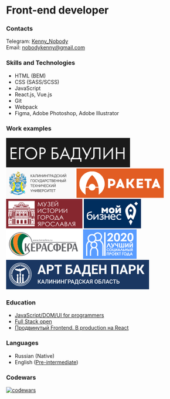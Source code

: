 # Front-end developer

### Contacts

Telegram: [Kenny_Nobody](https://t.me/Kenny_Nobody)  
Email: [nobodykenny@gmail.com](mailto:nobodykenny@gmail.com)

### Skills and Technologies

- HTML (BEM)
- CSS (SASS/SCSS)
- JavaScript
- React.js, Vue.js
- Git
- Webpack
- Figma, Adobe Photoshop, Adobe Illustrator

### Work examples

[![егор бадулин](assets/logo-art.svg)](https://egor-badulin.ru/)
[![кгту](assets/logo-kgtu.svg)](https://www.klgtu.ru/)
[![ракета](assets/logo-rocket.svg)](https://rpk39.ru/)
[![музей истории города ярославля](assets/logo-museum.svg)](http://mukmig.yaroslavl.ru/)
[![центр поддержки экспорта](assets/logo-business.svg)](https://exportkld.ru/)
[![керасфера](assets/logo-kerasfera.svg)](https://kerasfera.ru/)
[![лучший социальный проект года](assets/logo-awward.svg)](https://lspg.mbkaliningrad.ru/)
[![арт баден парк](assets/logo-artbaden.svg)](http://art-baden-park.ru/)

### Education

- [JavaScript/DOM/UI for programmers](https://learn.javascript.ru/courses/js-20180219-2100/kenny-nobody/en/certificate.jpg)
- [Full Stack open](https://studies.cs.helsinki.fi/stats/api/certificate/fullstackopen/en/34fa50a7ff9b8a94357a91aa3b8aff26)
- [Продвинутый Frontend. В production на React](https://ulbitv.ru/frontend)

### Languages

- Russian (Native)
- English ([Pre-intermediate](https://simpler.via-mobi.com/storage/certificate/194/193274_JrwmwDFArpbLQHYy.png))

### Codewars

[![codewars](https://www.codewars.com/users/KennyNobody/badges/small)](https://www.codewars.com/users/KennyNobody/)
